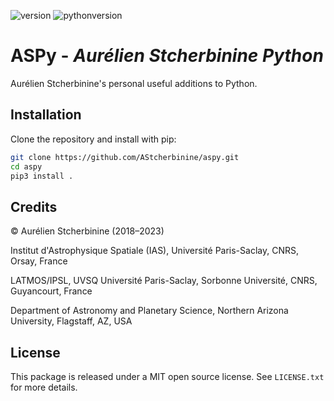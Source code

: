 ![version](https://img.shields.io/badge/version-1.1-blue)
![pythonversion](https://img.shields.io/badge/Python-3.7+-blue)

# ASPy - *Aurélien Stcherbinine Python*

Aurélien Stcherbinine's personal useful additions to Python.

## Installation

Clone the repository and install with pip:

~~~bash
git clone https://github.com/AStcherbinine/aspy.git
cd aspy
pip3 install .
~~~


## Credits

© Aurélien Stcherbinine (2018–2023)

Institut d'Astrophysique Spatiale (IAS), Université Paris-Saclay, CNRS, Orsay, France

LATMOS/IPSL, UVSQ Université Paris-Saclay, Sorbonne Université, CNRS, Guyancourt, France

Department of Astronomy and Planetary Science, Northern Arizona University, Flagstaff, AZ, USA


## License

This package is released under a MIT open source license. See `LICENSE.txt` for more details.
